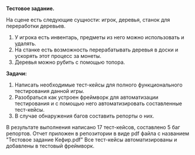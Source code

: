 **Тестовое задание.**

На сцене есть следующие сущности: игрок, деревья, станок для переработки деревьев.

1. У игрока есть инвентарь, предметы из него можно использовать и удалять.
2. На станке есть возможность перерабатывать деревья в доски и ускорять этот процесс за монеты.
3. Деревья можно рубить с помощью топора.

**Задачи:**
1. Написать необходимые тест-кейсы для полного функционального
тестирования данной игры.
2. Разобраться как устроен фреймворк для автоматизации тестирования и с
помощью него автоматизировать составленные тест-кейсы.
3. В случае обнаружения багов составить репорты о них.


В результате выполнения написано 17 тест-кейсов, составлено 5 баг репортов.
Отчет приложен в репозитории в виде pdf файла с названием "Тестовое задание Кефир.pdf"
Все тест-кейсы автоматизированы и добавлены в тестовый фреймворк.
